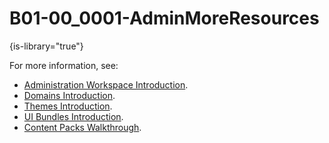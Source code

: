 # B01-00_0001-AdminMoreResources

{is-library="true"}

<snippet id="B01-00_0001-AdminMoreResources_snippet">

For more information, see:

* [Administration Workspace Introduction](B01-00_0001-Administration-Workspace-Intro.md).
* [Domains Introduction](B01-01_0002-Domains-Intro.md).
* [Themes Introduction](B01-04_0401-Themes-Intro.md).
* [UI Bundles Introduction](B01-04_0301-UI-Bundles-Intro.md).
* [Content Packs Walkthrough](B01-06_0003-Content-Pack-Walkthrough.md).

</snippet>
